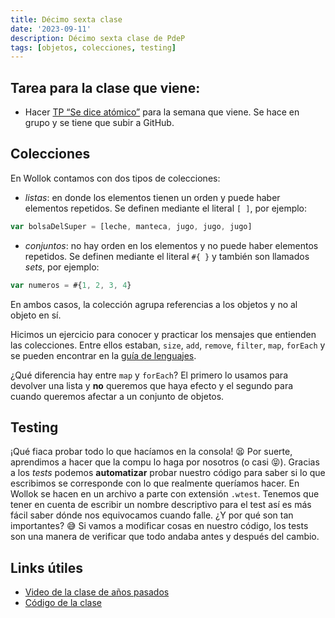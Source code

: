 ```yaml
---
title: Décimo sexta clase
date: '2023-09-11'
description: Décimo sexta clase de PdeP
tags: [objetos, colecciones, testing]
---
```


## Tarea para la clase que viene:

- Hacer [TP “Se dice atómico”](https://docs.google.com/document/d/1z6TUailAWpRV2Gu72vHCoHKDniFETWOWOOnzTeLVcEk) para la semana que viene. Se hace en grupo y se tiene que subir a GitHub.

## Colecciones

En Wollok contamos con dos tipos de colecciones:
- *listas*: en donde los elementos tienen un orden y puede haber elementos repetidos. Se definen mediante el literal `[ ]`, por ejemplo:

```js
var bolsaDelSuper = [leche, manteca, jugo, jugo, jugo]
```

- *conjuntos*: no hay orden en los elementos y no puede haber elementos repetidos. Se definen mediante el literal `#{ }` y también son llamados *sets*, por ejemplo:

```js
var numeros = #{1, 2, 3, 4}
```

En ambos casos, la colección agrupa referencias a los objetos y no al objeto en sí.


Hicimos un ejercicio para conocer y practicar los mensajes que entienden las colecciones. Entre ellos estaban, `size`, `add`, `remove`, `filter`, `map`, `forEach` y se pueden encontrar en la [guía de lenguajes](https://docs.google.com/document/d/1oJ-tyQJoBtJh0kFcsV9wSUpgpopjGtoyhJdPUdjFIJQ/edit). 

¿Qué diferencia hay entre `map` y `forEach`? El primero lo usamos para devolver una lista y **no** queremos que haya efecto y el segundo para cuando queremos afectar a un conjunto de objetos. 

## Testing

¡Qué fiaca probar todo lo que hacíamos en la consola! 😫 Por suerte, aprendimos a hacer que la compu lo haga por nosotros (o casi 😝). Gracias a los *tests* podemos **automatizar** probar nuestro código para saber si lo que escribimos se corresponde con lo que realmente queríamos hacer.
En Wollok se hacen en un archivo a parte con extensión `.wtest`. Tenemos que tener en cuenta de escribir un nombre descriptivo para el test así es más fácil saber dónde nos equivocamos cuando falle. 
¿Y por qué son tan importantes? 😅 Si vamos a modificar cosas en nuestro código, los tests son una manera de verificar que todo andaba antes y después del cambio.

## Links útiles 

- [Video de la clase de años pasados](https://drive.google.com/file/d/1tRWJASR27eOnyDYbK9VY7FMK2rov9MHw/view?usp=sharing)
- [Código de la clase](https://github.com/pdep-lunes/pdep-clases-2023/tree/main/Objetos/Clase02/src) 


